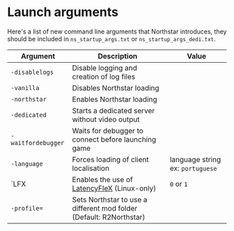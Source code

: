 # Launch arguments

Here's a list of new command line arguments that Northstar introduces, they should be included in `ns_startup_args.txt` or `ns_startup_args_dedi.txt`.

| Argument           | Description                                                                                        | Value                            |
| ------------------ | -------------------------------------------------------------------------------------------------- | -------------------------------- |
| `-disablelogs`     | Disable logging and creation of log files                                                          |                                  |
| `-vanilla`         | Disables Northstar loading                                                                         |                                  |
| `-northstar`       | Enables Northstar loading                                                                          |                                  |
| `-dedicated`       | Starts a dedicated server without video output                                                     |                                  |
| `-waitfordebugger` | Waits for debugger to connect before launching game                                                |                                  |
| `-language`        | Forces loading of client localisation                                                              | language string ex: `portuguese` |
| \`LFX              | Enables the use of [LatencyFleX](../../using-northstar/playing-on-linux/#latencyflex) (Linux-only) | `0` or `1`                       |
| `-profile=`        | Sets Northstar to use a different mod folder (Default: R2Northstar)                                |                                  |
